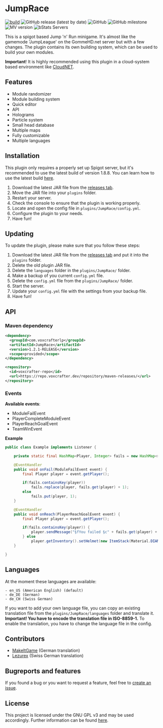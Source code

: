 # JumpRace

[![build](https://github.com/VoxCrafterLP/JumpRace/actions/workflows/maven.yml/badge.svg)](https://github.com/VoxCrafterLP/JumpRace/actions/workflows/maven.yml)
![GitHub release (latest by date)](https://img.shields.io/github/downloads/VoxCrafterLP/JumpRace/total?label=Downloads)
![GitHub](https://img.shields.io/github/license/VoxCrafterLP/JumpRace)
![GitHub milestone](https://img.shields.io/github/milestones/progress/VoxCrafterLP/JumpRace/4)
![MV version](https://img.shields.io/badge/Minecraft%20version-1.8.x-brightgreen)
![bStats Servers](https://img.shields.io/bstats/servers/11049)

This is a spigot based Jump 'n' Run minigame. It's almost like the gamemode 'JumpLeague' on the GommeHD.net server but with a few changes. The plugin contains its own building system, which can be used to build your own modules.

**Important**! It is highly recommended using this plugin in a cloud-system based environment like [CloudNET](https://cloudnetservice.eu/). 

## Features

- Module randomizer
- Module building system
- Quick editor
- API
- Holograms
- Particle system
- Small head database
- Multiple maps
- Fully customizable
- Multiple languages

## Installation

This plugin only requires a properly set up Spigot server, but it's recommended to use the latest build of version 1.8.8.
You can learn how to use the latest build [here](https://www.spigotmc.org/wiki/buildtools/#1-8-8).

1. Download the latest JAR file from the [releases tab](https://github.com/VoxCrafterLP/JumpRace/releases).
2. Move the JAR file into your `plugins` folder.
3. Restart your server.
4. Check the console to ensure that the plugin is working properly.
5. Locate and open the config file in `plugins/JumpRace/config.yml`.
6. Configure the plugin to your needs.
7. Have fun!

## Updating

To update the plugin, please make sure that you follow these steps:

1. Download the latest JAR file from the [releases tab](https://github.com/VoxCrafterLP/JumpRace/releases) and put it into the `plugins` folder.
2. Delete the old plugin JAR file.
3. Delete the `languages` folder in the `plugins/JumpRace/` folder.
4. Make a backup of you current `config.yml` file.
5. Delete the `config.yml` file from the `plugins/JumpRace/` folder.
6. Start the server.
7. Update your `config.yml` file with the settings from your backup file.
8. Have fun!

## API

### Maven dependency

```xml
<dependency>
  <groupId>com.voxcrafterlp</groupId>
  <artifactId>JumpRace</artifactId>
  <version>1.2.1-RELEASE</version>
  <scope>provided</scope>
</dependency>

<repository>
  <id>voxcrafter-repo</id>
  <url>https://repo.voxcrafter.dev/repository/maven-releases/</url>
</repository>
```

### Events

**Available events**:
- ModuleFailEvent
- PlayerCompleteModuleEvent
- PlayerReachGoalEvent
- TeamWinEvent
  
**Example**
```java
public class Example implements Listener {

    private static final HashMap<Player, Integer> fails = new HashMap<>();

    @EventHandler
    public void onFail(ModuleFailEvent event) {
        final Player player = event.getPlayer();

        if(fails.containsKey(player))
            fails.replace(player, fails.get(player) + 1);
        else
            fails.put(player, 1);
    }

    @EventHandler
    public void onReach(PlayerReachGoalEvent event) {
        final Player player = event.getPlayer();

        if(fails.containsKey(player)) {
            player.sendMessage("§fYou failed §c" + fails.get(player) + " times.");
        } else
            player.getInventory().setHelmet(new ItemStack(Material.DIAMOND_HELMET));
    }

}
```

## Languages

At the moment these languages are available:
```
- en_US (American English) (default)
- de_DE (German)
- de_CH (Swiss German)
```

If you want to add your own language file, you can copy an existing translation file from the `plugins/JumpRace/languages` folder and translate it. 
**Important! You have to encode the translation file in ISO-8859-1.**
To enable the translation, you have to change the language file in the config.


## Contributors

- [MakeItGame](https://www.youtube.com/channel/UCk8ROONMzJ3wlZ66vyyffJg) (German translation)
- [Lezurex](https://github.com/Lezurex) (Swiss German translation)

## Bugreports and features

If you found a bug or you want to request a feature, feel free to [create an issue](https://github.com/VoxCrafterLP/JumpRace/issues/new).

## License
This project is licensed under the GNU GPL v3 and may be used accordingly. Further information can be found [here](https://github.com/VoxCrafterLP/JumpRace/blob/main/LICENSE).
